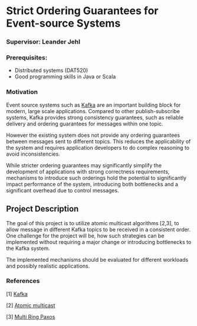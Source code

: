 # Strict Ordering Guarantees for Event-source Systems

### Supervisor: Leander Jehl

### Prerequisites:

- Distributed systems (DAT520)
- Good programming skills in Java or Scala

### Motivation

Event source systems such as [Kafka](http://kafka.apache.org) are an important
building block for modern, large scale applications.
Compared to other publish-subscribe systems, Kafka provides strong consistency
guarantees, such as reliable delivery and ordering guarantees for messages
within one topic.

However the existing system does not provide any ordering guarantees between
messages sent to different topics. This reduces the applicability of the system
and requires application developers to do complex reasoning to avoid
inconsistencies.

While stricter ordering guarantees may significantly simplify the development of
applications with strong correctness requirements, mechanisms to introduce such
orderings hold the potential to significantly impact performance of the system,
introducing both bottlenecks and a significant overhead due to control messages.

## Project Description

The goal of this project is to utilize atomic multicast algorithms [2,3], to allow
message in different Kafka topics to be received in a consistent order.
One challenge for the project will be, how such strategies can be implemented
without requiring a major change or introducing bottlenecks to the Kafka system.

The implemented mechanisms should be evaluated for different workloads and
possibly realistic applications.

### References

[1] [Kafka](http://kafka.apache.org)

[2] [Atomic multicast](https://www.researchgate.net/publication/221343227_Optimal_atomic_broadcast_and_multicast_algorithms_for_wide_area_networks)

[3] [Multi Ring Paxos](https://ieeexplore.ieee.org/stamp/stamp.jsp?tp=&arnumber=6263916)
